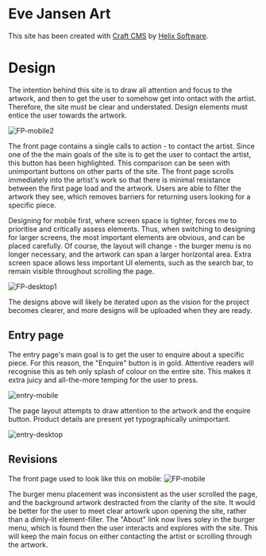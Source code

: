 # Eve Jansen Art

This site has been created with [Craft CMS](https://craftcms.com) by [Helix Software](http://helixsoftware.uk).

# Design

The intention behind this site is to draw all attention and focus to the artwork, and then to get the user to somehow get into ontact with the artist. Therefore, the site must be clear and understated. Design elements must entice the user towards the artwork.

![FP-mobile2](https://user-images.githubusercontent.com/41343750/207098758-ec972345-63f8-4a9a-9e3b-c0e3d228a46f.jpg)

The front page contains a single calls to action - to contact the artist. Since one of the the main goals of the site is to get the user to contact the artist, this button has been highlighted. This comparison can be seen with unimportant buttons on other parts of the site. The front page scrolls immediately into the artist's work so that there is minimal resistance between the first page load and the artwork. Users are able to filter the artwork they see, which removes barriers for returning users looking for a specific piece. 

Designing for mobile first, where screen space is tighter, forces me to prioritise and critically assess elements. Thus, when switching to designing for larger screens, the most important elements are obvious, and can be placed carefully. Of course, the layout will change - the burger menu is no longer necessary, and the artwork can span a larger horizontal area. Extra screen space allows less important UI elements, such as the search bar, to remain visible throughout scrolling the page.

![FP-desktop1](https://user-images.githubusercontent.com/41343750/207092911-2d932628-777e-4bb5-9a28-997a78ff0ea4.jpg)

The designs above will likely be iterated upon as the vision for the project becomes clearer, and more designs will be uploaded when they are ready.

## Entry page

The entry page's main goal is to get the user to enquire about a specific piece. For this reason, the "Enquire" button is in gold. Attentive readers will recognise this as teh only splash of colour on the entire site. This makes it extra juicy and all-the-more temping for the user to press.

![entry-mobile](https://user-images.githubusercontent.com/41343750/207099958-67c9b35d-4e1f-46c5-90a3-6537a49e0c1b.jpg)

The page layout attempts to draw attention to the artwork and the enquire button. Product details are present yet typographically unimportant.

![entry-desktop](https://user-images.githubusercontent.com/41343750/207100624-76726a14-0bfb-40e7-a0fd-8ef224c4ef06.jpg)


## Revisions

The front page used to look like this on mobile:
![FP-mobile](https://user-images.githubusercontent.com/41343750/207088544-d5a453dc-1266-4d35-adb9-90b7d0536bb2.jpg)

The burger menu placement was inconsistent as the user scrolled the page, and the background artwork destracted from the clarity of the site. It would be better for the user to meet clear artowrk upon opening the site, rather than a dimly-lit element-filler. The "About" link now lives soley in the burger menu, which is found then the user interacts and explores with the site. This will keep the main focus on either contacting the artist or scrolling through the artwork.
